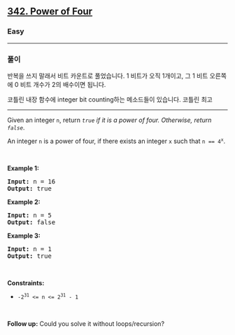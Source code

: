 <h2><a href="https://leetcode.com/problems/power-of-four">342. Power of Four</a></h2><h3>Easy</h3>

---

### 풀이

반복을 쓰지 말래서 비트 카운트로 풀었습니다.
1 비트가 오직 1개이고, 그 1 비트 오른쪽에 0 비트 개수가 2의 배수이면 됩니다.

코틀린 내장 함수에 integer bit counting하는 메소드들이 있습니다.
코틀린 최고

<hr><p>Given an integer <code>n</code>, return <em><code>true</code> if it is a power of four. Otherwise, return <code>false</code></em>.</p>

<p>An integer <code>n</code> is a power of four, if there exists an integer <code>x</code> such that <code>n == 4<sup>x</sup></code>.</p>

<p>&nbsp;</p>
<p><strong class="example">Example 1:</strong></p>
<pre><strong>Input:</strong> n = 16
<strong>Output:</strong> true
</pre><p><strong class="example">Example 2:</strong></p>
<pre><strong>Input:</strong> n = 5
<strong>Output:</strong> false
</pre><p><strong class="example">Example 3:</strong></p>
<pre><strong>Input:</strong> n = 1
<strong>Output:</strong> true
</pre>
<p>&nbsp;</p>
<p><strong>Constraints:</strong></p>

<ul>
	<li><code>-2<sup>31</sup> &lt;= n &lt;= 2<sup>31</sup> - 1</code></li>
</ul>

<p>&nbsp;</p>
<strong>Follow up:</strong> Could you solve it without loops/recursion?
